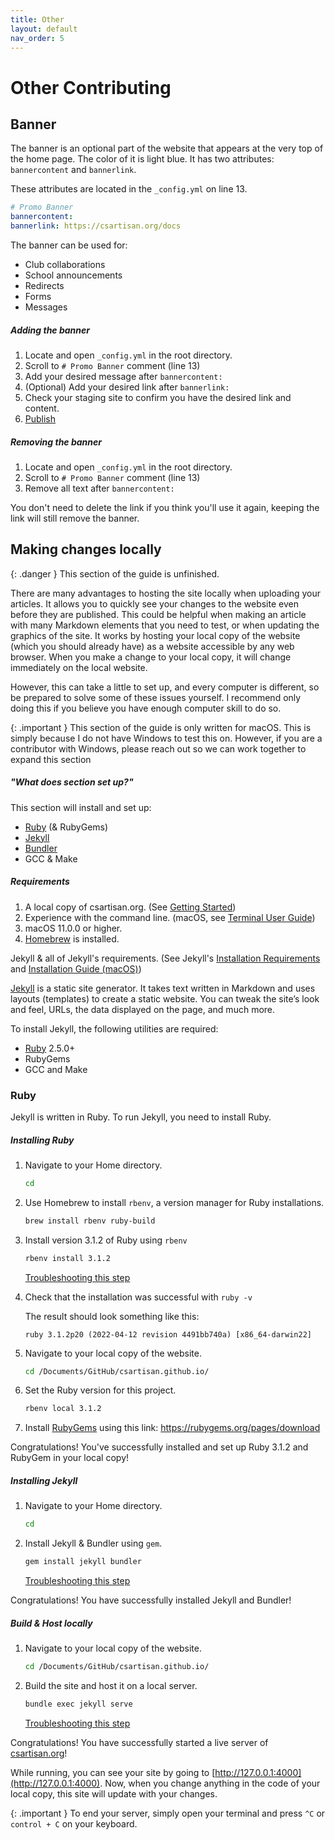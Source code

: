 ```yaml
---
title: Other
layout: default
nav_order: 5
---
```


# Other Contributing

## Banner 

The banner is an optional part of the website that appears at the very top of the home page. The color of it is light blue. It has two attributes: `bannercontent` and `bannerlink`. 

These attributes are located in the `_config.yml` on line 13.

```yml
# Promo Banner
bannercontent: 
bannerlink: https://csartisan.org/docs
```
The banner can be used for:
- Club collaborations
- School announcements
- Redirects
- Forms
- Messages

##### Adding the banner
1. Locate and open `_config.yml` in the root directory.
2. Scroll to `# Promo Banner` comment (line 13)
3. Add your desired message after `bannercontent:`
4. (Optional) Add your desired link after `bannerlink:`
5. Check your staging site to confirm you have the desired link and content.
6. [Publish](/docs/finalizing/)

##### Removing the banner
1. Locate and open `_config.yml` in the root directory.
2. Scroll to `# Promo Banner` comment (line 13)
3. Remove all text after `bannercontent:`

You don't need to delete the link if you think you'll use it again, keeping the link will still remove the banner.

## Making changes locally

{: .danger }
This section of the guide is unfinished.

There are many advantages to hosting the site locally when uploading your articles. It allows you to quickly see your changes to the website even before they are published. This could be helpful when making an article with many Markdown elements that you need to test, or when updating the graphics of the site. It works by hosting your local copy of the website (which you should already have) as a website accessible by any web browser. When you make a change to your local copy, it will change immediately on the local website.

However, this can take a little to set up, and every computer is different, so be prepared to solve some of these issues yourself. I recommend only doing this if you believe you have enough computer skill to do so.

{: .important }
This section of the guide is only written for macOS. This is simply because I do not have Windows to test this on. However, if you are a contributor with Windows, please reach out so we can work together to expand this section

##### "What does section set up?"

This section will install and set up:

- [Ruby](https://www.ruby-lang.org/en/downloads/) (& RubyGems)
- [Jekyll](https://jekyllrb.com/)
- [Bundler](https://jekyllrb.com/docs/ruby-101/#bundler)
- GCC & Make

##### Requirements
1. A local copy of csartisan.org. (See [Getting Started](/docs/getting-started))
2. Experience with the command line. (macOS, see [Terminal User Guide](https://support.apple.com/guide/terminal/welcome/mac))
3. macOS 11.0.0 or higher.
4. [Homebrew](https://brew.sh/) is installed.

Jekyll & all of Jekyll's requirements. (See Jekyll's [Installation Requirements](https://jekyllrb.com/docs/installation/#requirements) and [Installation Guide (macOS)](https://jekyllrb.com/docs/installation/macos/))

[Jekyll](https://jekyllrb.com/) is a static site generator. It takes text written in Markdown and uses layouts (templates) to create a static website. You can tweak the site’s look and feel, URLs, the data displayed on the page, and much more. 

To install Jekyll, the following utilities are required:
- [Ruby](https://www.ruby-lang.org/en/downloads/) 2.5.0+
- RubyGems
- GCC and Make

### Ruby

Jekyll is written in Ruby. To run Jekyll, you need to install Ruby.

##### Installing Ruby

1. Navigate to your Home directory.

    ```bash
    cd
    ```

1. Use Homebrew to install `rbenv`, a version manager for Ruby installations. 

    ```bash
    brew install rbenv ruby-build
    ```

1. Install version 3.1.2 of Ruby using `rbenv`

    ```bash
    rbenv install 3.1.2
    ```
    [Troubleshooting this step](https://github.com/rbenv/rbenv)

1. Check that the installation was successful with `ruby -v`

    The result should look something like this:

    ```
    ruby 3.1.2p20 (2022-04-12 revision 4491bb740a) [x86_64-darwin22]
    ```

1. Navigate to your local copy of the website.

    ```bash
    cd /Documents/GitHub/csartisan.github.io/
    ```

1. Set the Ruby version for this project.

    ```bash
    rbenv local 3.1.2
    ```

1. Install [RubyGems](https://rubygems.org/) using this link: https://rubygems.org/pages/download

Congratulations! You've successfully installed and set up Ruby 3.1.2 and RubyGem in your local copy!

##### Installing Jekyll

1. Navigate to your Home directory.

    ```bash
    cd
    ```

1. Install Jekyll & Bundler using `gem`.

    ```bash
    gem install jekyll bundler
    ```

    [Troubleshooting this step](https://jekyllrb.com/docs/troubleshooting/)

Congratulations! You have successfully installed Jekyll and Bundler!

##### Build & Host locally

1. Navigate to your local copy of the website.

    ```bash
    cd /Documents/GitHub/csartisan.github.io/
    ```

1. Build the site and host it on a local server.

    ```bash
    bundle exec jekyll serve
    ```

    [Troubleshooting this step](https://jekyllrb.com/docs/troubleshooting/#configuration-problems)

Congratulations! You have successfully started a live server of [csartisan.org](https://csartisan.org)! 

While running, you can see your site by going to [http://127.0.0.1:4000](http://127.0.0.1:4000). Now, when you change anything in the code of your local copy, this site will update with your changes.

{: .important }
To end your server, simply open your terminal and press `^C` or `control + C` on your keyboard.